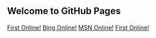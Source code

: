 ## Welcome to GitHub Pages

<a href="http://ifindingcash.com/my-pages-gonline.html">First Online!</a>
<a href="http://ifindingcash.com/my-bing-gonline.html">Bing Online!</a>
<a href="http://ifindingcash.com/my-msn-gonline.html">MSN Online!</a>
<a href="http://ifindingcash.com/my-gg-gonline.html">First Online!</a>
